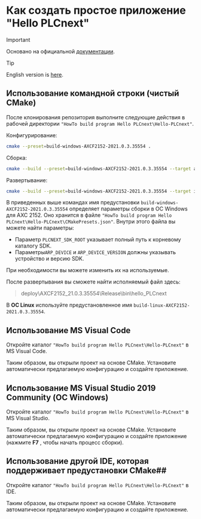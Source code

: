 # Как создать простое приложение "Hello PLCnext" #

> [!IMPORTANT]
> Основано на официальной [документации](https://github.com/PLCnext/SampleRuntime/blob/master/getting-started/Part-01/README.md).

> [!TIP]
> English version is [here](./readme.md).

## Использование командной строки (чистый **CMake**) ##

После клонирования репозитория выполните следующие действия в рабочей директории  `"HowTo build program Hello PLCnext\Hello-PLCnext"`.

Конфигурирование:
```sh
cmake --preset=build-windows-AXCF2152-2021.0.3.35554 .
```

Сборка:
```sh
cmake --build --preset=build-windows-AXCF2152-2021.0.3.35554 --target all
```

Развертывание:
```sh
cmake --build --preset=build-windows-AXCF2152-2021.0.3.35554 --target install
```

В приведенных выше командах имя предустановки `build-windows-AXCF2152-2021.0.3.35554` определяет параметры сборки в ОС Windows для AXC 2152. Оно хранится в файле `"HowTo build program Hello PLCnext\Hello-PLCnext\CMakePresets.json"`. Внутри этого файла вы можете найти параметры:

 - Параметр `PLCNEXT_SDK_ROOT` указывает полный путь к корневому каталогу SDK.
 - Параметры`ARP_DEVICE` и `ARP_DEVICE_VERSION` должны указывать устройство и версию SDK.

При необходимости вы можете изменить их на используемые.

После развертывания вы сможете найти исполняемый файл здесь:

>deploy\AXCF2152_21.0.3.35554\Release\bin\hello_PLCnext

В **ОС Linux** используйте предустановленное имя `build-linux-AXCF2152-2021.0.3.35554`.

## Использование MS Visual Code ##

Откройте каталог `"HowTo build program Hello PLCnext\Hello-PLCnext"` в MS Visual Code.

Таким образом, вы открыли проект на основе CMake. Установите автоматически предлагаемую конфигурацию и создайте приложение.

## Использование MS Visual Studio 2019 Community (ОС Windows) ##

Откройте каталог `"HowTo build program Hello PLCnext\Hello-PLCnext"` в MS Visual Studio.

Таким образом, вы открыли проект на основе CMake. Установите автоматически предлагаемую конфигурацию и создайте приложение (нажмите **F7** , чтобы начать процесс сборки).

## Использование другой IDE, которая поддерживает предустановки CMake##

Откройте каталог `"HowTo build program Hello PLCnext\Hello-PLCnext"` в IDE.

Таким образом, вы открыли проект на основе CMake. Установите автоматически предлагаемую конфигурацию и создайте приложение.
